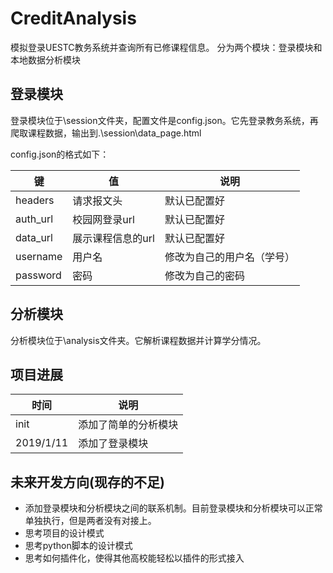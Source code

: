 # CreditAnalysis
模拟登录UESTC教务系统并查询所有已修课程信息。
分为两个模块：登录模块和本地数据分析模块

## 登录模块
登录模块位于\session文件夹，配置文件是config.json。它先登录教务系统，再爬取课程数据，输出到.\session\data_page.html

config.json的格式如下：

   键        | 值                | 说明  
-------------|-------------      | -----
headers      | 请求报文头         | 默认已配置好
auth_url     | 校园网登录url      |   默认已配置好
data_url     | 展示课程信息的url   |   默认已配置好
username     | 用户名             | 修改为自己的用户名（学号）
password     | 密码               |  修改为自己的密码

## 分析模块
分析模块位于\analysis文件夹。它解析课程数据并计算学分情况。



## 项目进展

时间 |说明
----|----
init |添加了简单的分析模块
2019/1/11 |添加了登录模块

## 未来开发方向(现存的不足)
- 添加登录模块和分析模块之间的联系机制。目前登录模块和分析模块可以正常单独执行，但是两者没有对接上。
- 思考项目的设计模式
- 思考python脚本的设计模式
- 思考如何插件化，使得其他高校能轻松以插件的形式接入
